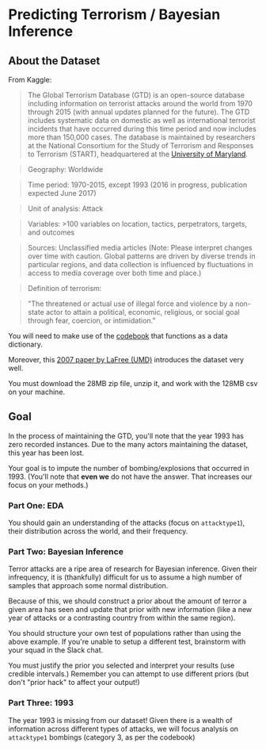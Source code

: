 # Predicting Terrorism / Bayesian Inference



## About the Dataset

From Kaggle:
> The Global Terrorism Database (GTD) is an open-source database including information on terrorist attacks around the world from 1970 through 2015 (with annual updates planned for the future). The GTD includes systematic data on domestic as well as international terrorist incidents that have occurred during this time period and now includes more than 150,000 cases. The database is maintained by researchers at the National Consortium for the Study of Terrorism and Responses to Terrorism (START), headquartered at the [University of Maryland](http://start.umd.edu/gtd/).

> Geography: Worldwide

> Time period: 1970-2015, except 1993 (2016 in progress, publication expected June 2017)

> Unit of analysis: Attack

> Variables: >100 variables on location, tactics, perpetrators, targets, and outcomes

> Sources: Unclassified media articles (Note: Please interpret changes over time with caution. Global patterns are driven by diverse trends in particular regions, and data collection is influenced by fluctuations in access to media coverage over both time and place.)

> Definition of terrorism:

> "The threatened or actual use of illegal force and violence by a non-state actor to attain a political, economic, religious, or social goal through fear, coercion, or intimidation."

You will need to make use of the [codebook](http://start.umd.edu/gtd/downloads/Codebook.pdf) that functions as a data dictionary.

Moreover, this [2007 paper by LaFree (UMD)](https://ccjs.umd.edu/sites/ccjs.umd.edu/files/pubs/FTPV_A_224594.pdf) introduces the dataset very well.

You must download the 28MB zip file, unzip it, and work with the 128MB csv on your machine.


## Goal

In the process of maintaining the GTD, you'll note that the year 1993 has zero recorded instances. Due to the many actors maintaining the dataset, this year has been lost.

Your goal is to impute the number of bombing/explosions that occurred in 1993. (You'll note that **even we** do not have the answer. That increases our focus on your methods.)



### Part One: EDA

You should gain an understanding of the attacks (focus on `attacktype1`), their distribution across the world, and their frequency.



### Part Two: Bayesian Inference

Terror attacks are a ripe area of research for Bayesian inference. Given their infrequency, it is (thankfully) difficult for us to assume a high number of samples that approach some normal distribution.

Because of this, we should construct a prior about the amount of terror a given area has seen and update that prior with new information (like a new year of attacks or a contrasting country from within the same region).

You should structure your own test of populations rather than using the above example. If you're unable to setup a different test, brainstorm with your squad in the Slack chat.

You must justify the prior you selected and interpret your results (use credible intervals.) Remember you can attempt to use different priors (but don't "prior hack" to affect your output!)


### Part Three: 1993

The year 1993 is missing from our dataset! Given there is a wealth of information across different types of attacks, we will focus analysis on `attacktype1` bombings (category 3, as per the codebook)
